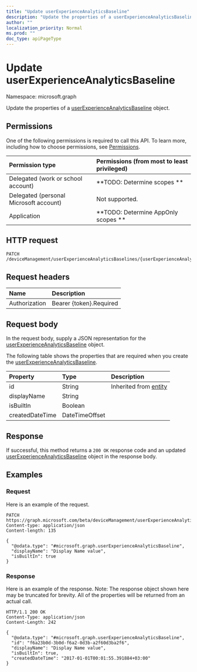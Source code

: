 ```yaml
---
title: "Update userExperienceAnalyticsBaseline"
description: "Update the properties of a userExperienceAnalyticsBaseline object."
author: ""
localization_priority: Normal
ms.prod: ""
doc_type: apiPageType
---
```


# Update userExperienceAnalyticsBaseline

Namespace: microsoft.graph

Update the properties of a [userExperienceAnalyticsBaseline](../resources/userexperienceanalyticsbaseline.md) object.

## Permissions
One of the following permissions is required to call this API. To learn more, including how to choose permissions, see [Permissions](/concepts/permissions-reference.md).

|Permission type|Permissions (from most to least privileged)|
|:---|:---|
|Delegated (work or school account)|**TODO: Determine scopes **|
|Delegated (personal Microsoft account)|Not supported.|
|Application|**TODO: Determine AppOnly scopes **|

## HTTP request
<!-- {
  "blockType": "ignored"
}
-->
``` http
PATCH /deviceManagement/userExperienceAnalyticsBaselines/{userExperienceAnalyticsBaselineId}
```

## Request headers
|Name|Description|
|:---|:---|
|Authorization|Bearer {token}.Required|

## Request body
In the request body, supply a JSON representation for the [userExperienceAnalyticsBaseline](../resources/userexperienceanalyticsbaseline.md) object.

The following table shows the properties that are required when you create the [userExperienceAnalyticsBaseline](../resources/userexperienceanalyticsbaseline.md).

|Property|Type|Description|
|:---|:---|:---|
|id|String| Inherited from [entity](../resources/entity.md)|
|displayName|String||
|isBuiltIn|Boolean||
|createdDateTime|DateTimeOffset||



## Response
If successful, this method returns a `200 OK` response code and an updated [userExperienceAnalyticsBaseline](../resources/userexperienceanalyticsbaseline.md) object in the response body.

## Examples

### Request
Here is an example of the request.
<!-- {
  "blockType": "request",
  "name": "update_userexperienceanalyticsbaseline"
}
-->
``` http
PATCH https://graph.microsoft.com/beta/deviceManagement/userExperienceAnalyticsBaselines/{userExperienceAnalyticsBaselineId}
Content-type: application/json
Content-length: 135

{
  "@odata.type": "#microsoft.graph.userExperienceAnalyticsBaseline",
  "displayName": "Display Name value",
  "isBuiltIn": true
}
```

### Response
Here is an example of the response. Note: The response object shown here may be truncated for brevity. All of the properties will be returned from an actual call.
<!-- {
  "blockType": "response",
  "truncated": true
}
-->
``` http
HTTP/1.1 200 OK
Content-Type: application/json
Content-Length: 242

{
  "@odata.type": "#microsoft.graph.userExperienceAnalyticsBaseline",
  "id": "f6a23b0d-3b0d-f6a2-0d3b-a2f60d3ba2f6",
  "displayName": "Display Name value",
  "isBuiltIn": true,
  "createdDateTime": "2017-01-01T00:01:55.391884+03:00"
}
```

